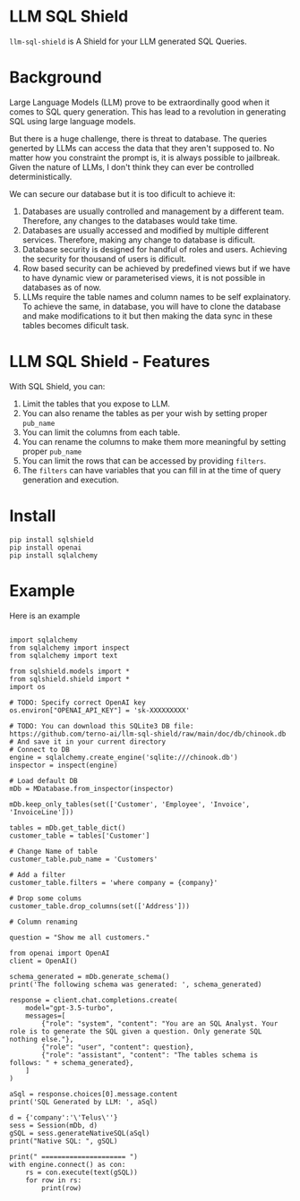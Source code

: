 # LLM SQL Shield

`llm-sql-shield` is A Shield for your LLM generated SQL Queries.

# Background
Large Language Models (LLM) prove to be extraordinally good when it comes to SQL query generation. This has lead to a revolution in generating SQL using large language models.

But there is a huge challenge, there is threat to database. The queries generted by LLMs can access the data that they aren't supposed to. No matter how you constraint the prompt is, it is always possible to jailbreak. Given the nature of LLMs, I don't think they can ever be controlled deterministically.

We can secure our database but it is too dificult to achieve it:

1. Databases are usually controlled and management by a different team. Therefore, any changes to the databases would take time.
2. Databases are usually accessed and modified by multiple different services. Therefore, making any change to database is dificult.
3. Database security is designed for handful of roles and users. Achieving the security for thousand of users is dificult.
4. Row based security can be achieved by predefined views but if we have to have dynamic view or parameterised views, it is not possible in databases as of now.
5. LLMs require the table names and column names to be self explainatory. To achieve the same, in database, you will have to clone the database and make modifications to it but then making the data sync in these tables becomes dificult task.

# LLM SQL Shield - Features
With SQL Shield, you can:

1. Limit the tables that you expose to LLM. 
2. You can also rename the tables as per your wish by setting proper `pub_name`
3. You can limit the columns from each table.
4. You can rename the columns to make them more meaningful by setting proper `pub_name`
5. You can limit the rows that can be accessed by providing `filters`.
6. The `filters` can have variables that you can fill in at the time of query generation and execution.

# Install
```
pip install sqlshield
pip install openai
pip install sqlalchemy

```
# Example

Here is an example

```

import sqlalchemy
from sqlalchemy import inspect
from sqlalchemy import text

from sqlshield.models import *
from sqlshield.shield import *
import os

# TODO: Specify correct OpenAI key
os.environ["OPENAI_API_KEY"] = 'sk-XXXXXXXXX'

# TODO: You can download this SQLite3 DB file: https://github.com/terno-ai/llm-sql-shield/raw/main/doc/db/chinook.db
# And save it in your current directory
# Connect to DB
engine = sqlalchemy.create_engine('sqlite:///chinook.db')
inspector = inspect(engine)

# Load default DB
mDb = MDatabase.from_inspector(inspector)

mDb.keep_only_tables(set(['Customer', 'Employee', 'Invoice', 'InvoiceLine']))

tables = mDb.get_table_dict()
customer_table = tables['Customer']

# Change Name of table
customer_table.pub_name = 'Customers'

# Add a filter
customer_table.filters = 'where company = {company}'

# Drop some colums
customer_table.drop_columns(set(['Address']))

# Column renaming

question = "Show me all customers."

from openai import OpenAI
client = OpenAI()

schema_generated = mDb.generate_schema()
print('The following schema was generated: ', schema_generated)

response = client.chat.completions.create(
    model="gpt-3.5-turbo",
    messages=[
        {"role": "system", "content": "You are an SQL Analyst. Your role is to generate the SQL given a question. Only generate SQL nothing else."},
        {"role": "user", "content": question},
        {"role": "assistant", "content": "The tables schema is follows: " + schema_generated},
    ]
)

aSql = response.choices[0].message.content
print('SQL Generated by LLM: ', aSql)

d = {'company':'\'Telus\''}
sess = Session(mDb, d)
gSQL = sess.generateNativeSQL(aSql)
print("Native SQL: ", gSQL)

print(" ===================== ")
with engine.connect() as con:
    rs = con.execute(text(gSQL))
    for row in rs:
        print(row)

```

